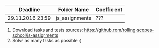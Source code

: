 ﻿Deadline         | Folder Name    | Coefficient
-----------------|----------------|---------------
29.11.2016 23:59 | js_assignments     | ???

1. Download tasks and tests sources:  https://github.com/rolling-scopes-school/js-assignments
2. Solve as many tasks as possible :)
